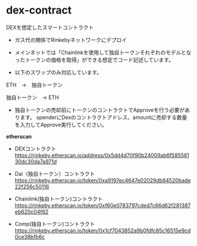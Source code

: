 # dex-contract

DEXを想定したスマートコントラクト

- ガス代の関係でRinkebyネットワークにデプロイ

- メインネットでは「Chainlinkを使用して独自トークンそれぞれのモデルとなったトークンの価格を取得」ができる想定でコード記述しています。

- 以下のスワップのみ対応しています。

ETH　→　独自トークン

独自トークン　→ ETH

- 独自トークンの売却前にトークンのコントラクトでApproveを行う必要があります。
spenderにDexのコントラクトアドレス、amountに売却する数量を入力してApprove実行してください。


**etherscan**
- DEXコントラクト
https://rinkeby.etherscan.io/address/0x5dd4d70f90b24009ab6f58556130dc30da7a971d

- Dai（独自トークン）コントラクト
https://rinkeby.etherscan.io/token/0xa9197ec4647e02029db84520bade22f256c50116

- Chainlink(独自トークン)コントラクト
https://rinkeby.etherscan.io/token/0xf60e0783797cded7c66d62f281387eb620c04f62

- Comp(独自トークン)コントラクト
https://rinkeby.etherscan.io/token/0x1cf7043852a9b0fdfc85c16515e9cd0ce38bfb6c
